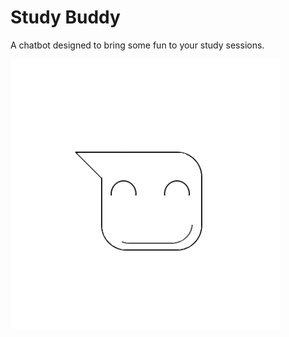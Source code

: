 # Study Buddy
A chatbot designed to bring some fun to your study sessions.


<img src="app/src/main/res/mipmap-xxxhdpi/ic_launcher_foreground.png"/>
